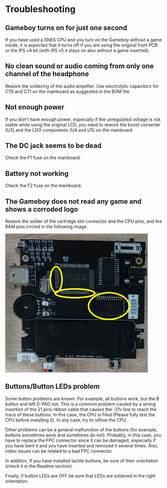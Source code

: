 # Troubleshooting

## Gameboy turns on for just one second

If you have used a SNES CPU and you turn on the Gameboy without a game inside, it is expected that it turns off if you are using the original 
front PCB or the IPS v4 kit (with IPS v5 it stays on also without a game inserted).

## No clean sound or audio coming from only one channel of the headphone

Rework the soldering of the audio amplifier. Use electrolytic capacitorz for C70 and C71 on the mainboard as suggested in the BOM file.

## Not enough power 

If you don't have enough power, especially if the unregulated voltage is not stable while using the original LCD, you need to rework the boost converter (U3) and the LDO components (U4 and U5) on the mainboard 

## The DC jack seems to be dead

Check the F1 fuse on the mainboard.

## Battery not working

Check the F2 fuse on the mainboard.

## The Gameboy does not read any game and shows a corroded logo

Rework the solder of the cartridge slot connector and the CPU pins, and the RAM pins circled in the following image.

![image](images/corrupted_logo.png)

## Buttons/Button LEDs problem

Some button problems are known. For example, all buttons work, but the B button and left D-PAD not. This is a common problem caused by a wrong insertion of the 21 pins ribbon cable that causes the -21v line to reach the trace of these buttons. In this case, the CPU is fried (Please fully test the CPU before installing it). In any case, try to reflow the CPU.

Other problems can be a general malfunction of the buttons (for example, buttons sometimes work and sometimes do not). Probably, in this case, you have to replace the FPC connector since it can be damaged, especially if you have bent it and you have inserted and removed it several times. Also, video issues can be related to a bad FPC connector.

In addition, if you have installed tactile buttons, be sure of their orientation (check it in the Readme section).

Finally, if button LEDs are OFF be sure that LEDs are soldered in the right orientation.

















